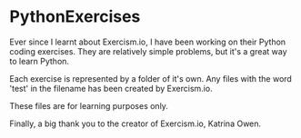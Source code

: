 PythonExercises
===============

Ever since I learnt about Exercism.io, I have been working on their Python coding exercises. They are relatively simple problems, but it's a great way to learn Python.

Each exercise is represented by a folder of it's own. Any files with the word 'test' in the filename has been created by Exercism.io.

These files are for learning purposes only.

Finally, a big thank you to the creator of Exercism.io, Katrina Owen. 
